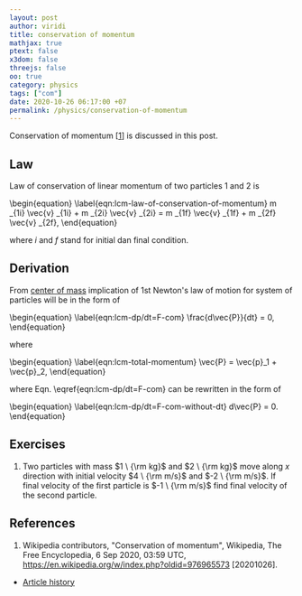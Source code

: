 ```yaml
---
layout: post
author: viridi
title: conservation of momentum
mathjax: true
ptext: false
x3dom: false
threejs: false
oo: true
category: physics
tags: ["com"]
date: 2020-10-26 06:17:00 +07
permalink: /physics/conservation-of-momentum
---
```

Conservation of momentum [[1](#ref1)] is discussed in this post.

## Law
Law of conservation of linear momentum of two particles $1$ and $2$ is

\begin{equation}
\label{eqn:lcm-law-of-conservation-of-momentum}
m _{1i} \vec{v} _{1i} + m _{2i} \vec{v} _{2i} = m _{1f} \vec{v} _{1f} + m _{2f} \vec{v} _{2f},
\end{equation}

where $i$ and $f$ stand for initial dan final condition.


## Derivation
From [center of mass](center-of-mass) implication of 1st Newton's law of motion for system of particles will be in the form of

\begin{equation}
\label{eqn:lcm-dp/dt=F-com}
\frac{d\vec{P}}{dt} = 0,
\end{equation}

where

\begin{equation}
\label{eqn:lcm-total-momentum}
\vec{P} = \vec{p}_1 + \vec{p}_2,
\end{equation}

where Eqn. \eqref{eqn:lcm-dp/dt=F-com} can be rewritten in the form of

\begin{equation}
\label{eqn:lcm-dp/dt=F-com-without-dt}
d\vec{P} = 0.
\end{equation}



## Exercises
1. Two particles with mass $1 \ {\rm kg}$ and $2 \ {\rm kg}$ move along $x$ direction with initial velocity $4 \ {\rm m/s}$ and $-2 \ {\rm m/s}$. If final velocity of the first particle is $-1 \ {\rm m/s}$ find final velocity of the second particle.


## References
1. <a name="ref1"></a>Wikipedia contributors, "Conservation of momentum", Wikipedia, The Free Encyclopedia, 6 Sep 2020, 03:59 UTC, <https://en.wikipedia.org/w/index.php?oldid=976965573> [20201026].

+ [Article history](https://github.com/butiran/butiran.github.io/commits/master/_posts/phys/2020-10-26-conservation-of-momentum.md)
